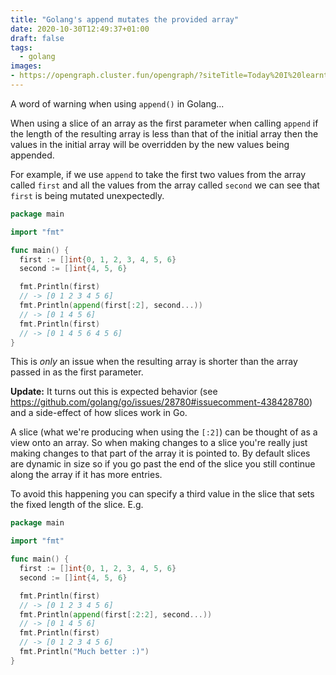 ```yaml
---
title: "Golang's append mutates the provided array"
date: 2020-10-30T12:49:37+01:00
draft: false
tags:
  - golang
images:
- https://opengraph.cluster.fun/opengraph/?siteTitle=Today%20I%20learnt...&title=Golang's%20append%20mutates%20the%20provided%20array&tags=golang%2Cprogramming%2Carrays%2Cslices&image=https%3A%2F%2Fmarcusnoble.co.uk%2Fimages%2Fmarcus.jpg&twitter=Marcus_Noble_&github=AverageMarcus&website=www.MarcusNoble.co.uk
---
```


A word of warning when using `append()` in Golang...

When using a slice of an array as the first parameter when calling `append` if the length of the resulting array is less than that of the initial array then the values in the initial array will be overridden by the new values being appended.

For example, if we use `append` to take the first two values from the array called `first` and all the values from the array called `second` we can see that `first` is being mutated unexpectedly.

```go
package main

import "fmt"

func main() {
  first := []int{0, 1, 2, 3, 4, 5, 6}
  second := []int{4, 5, 6}

  fmt.Println(first)
  // -> [0 1 2 3 4 5 6]
  fmt.Println(append(first[:2], second...))
  // -> [0 1 4 5 6]
  fmt.Println(first)
  // -> [0 1 4 5 6 4 5 6]
}
```

This is _only_ an issue when the resulting array is shorter than the array passed in as the first parameter.

**Update:**
It turns out this is expected behavior (see https://github.com/golang/go/issues/28780#issuecomment-438428780) and a side-effect of how slices work in Go.

A slice (what we're producing when using the `[:2]`) can be thought of as a view onto an array. So when making changes to a slice you're really just making changes to that part of the array it is pointed to. By default slices are dynamic in size so if you go past the end of the slice you still continue along the array if it has more entries.

To avoid this happening you can specify a third value in the slice that sets the fixed length of the slice. E.g.

```go
package main

import "fmt"

func main() {
  first := []int{0, 1, 2, 3, 4, 5, 6}
  second := []int{4, 5, 6}

  fmt.Println(first)
  // -> [0 1 2 3 4 5 6]
  fmt.Println(append(first[:2:2], second...))
  // -> [0 1 4 5 6]
  fmt.Println(first)
  // -> [0 1 2 3 4 5 6]
  fmt.Println("Much better :)")
}
```